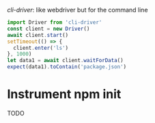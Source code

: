 *cli-driver*: like webdriver but for the command line

```js
import Driver from 'cli-driver'
const client = new Driver()
await client.start()
setTimeout(() => {
  client.enter('ls')
}, 1000)
let data1 = await client.waitForData()
expect(data1).toContain('package.json')
```

# Instrument npm init

TODO